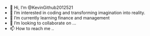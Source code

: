 - 👋 Hi, I’m @KevinGithub2012521
- 👀 I’m interested in coding and transforming imagination into reality.
- 🌱 I’m currently learning finance and management
- 💞️ I’m looking to collaborate on ...
- 📫 How to reach me ..
<!---
KevinGithub2012521/KevinGithub2012521 is a ✨ special ✨ repository because its `README.md` (this file) appears on your GitHub profile.
You can click the Preview link to take a look at your changes.
--->
